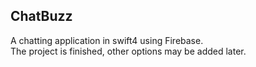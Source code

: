 ## ChatBuzz
A chatting application in swift4 using Firebase.<br/>
The project is finished, other options may be added later.
